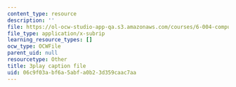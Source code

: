 ```yaml
---
content_type: resource
description: ''
file: https://ol-ocw-studio-app-qa.s3.amazonaws.com/courses/6-004-computation-structures-spring-2017/06c9f03abf6a5abfa0b23d359caac7aa_Bzqpuuoq4bI.vtt
file_type: application/x-subrip
learning_resource_types: []
ocw_type: OCWFile
parent_uid: null
resourcetype: Other
title: 3play caption file
uid: 06c9f03a-bf6a-5abf-a0b2-3d359caac7aa
---
```

